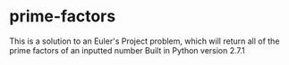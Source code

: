 # prime-factors
This is a solution to an Euler's Project problem, which will return all of the prime factors of an inputted number
Built in Python version 2.7.1
